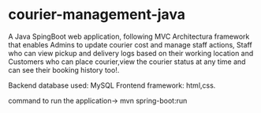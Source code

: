 # courier-management-java
A Java SpingBoot web application, following MVC Architectura framework that enables Admins to update courier cost and manage staff actions, Staff who can view pickup and delivery logs based on their working location and Customers who can place courier,view the courier status at any time and can see their booking history too!.

Backend database used: MySQL
Frontend framework: html,css.

command to run the application-> mvn spring-boot:run
